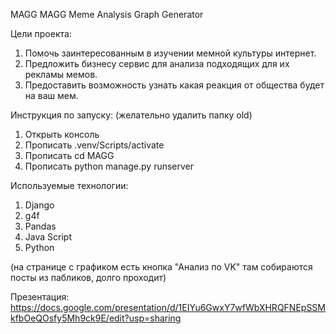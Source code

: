 
MAGG
MAGG Meme Analysis Graph Generator

Цели проекта:
1. Помочь заинтересованным в изучении мемной культуры интернет.
2. Предложить бизнесу сервис для анализа подходящих для их рекламы мемов.
3. Предоставить возможность узнать какая реакция от общества будет на ваш мем.

Инструкция по запуску:
(желательно удалить папку old)
1. Открыть консоль
3. Прописать .venv/Scripts/activate
4. Прописать cd MAGG
5. Прописать python manage.py runserver

Используемые технологии:
1. Django
2. g4f
3. Pandas
4. Java Script
5. Python

(на странице с графиком есть кнопка "Анализ по VK" там собираются посты из пабликов, долго проходит)

Презентация: https://docs.google.com/presentation/d/1EIYu6GwxY7wfWbXHRQFNEpSSMkfbOeQOsfy5Mh9ck9E/edit?usp=sharing
